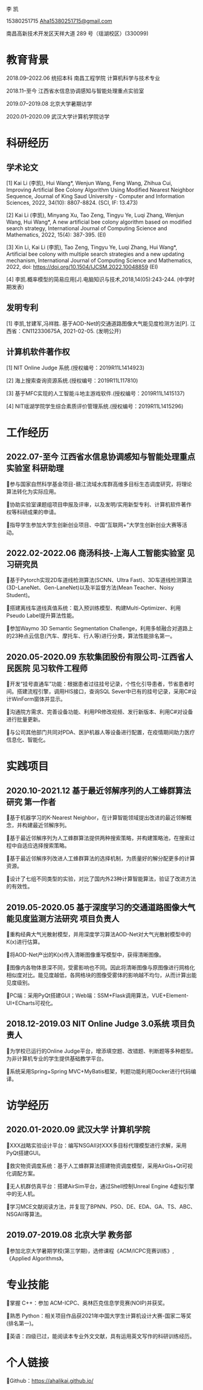 李 凯 

15380251715	Aha15380251715@gmail.com

南昌高新技术开发区天祥大道 289 号（瑶湖校区）(330099)

# 教育背景
2018.09–2022.06	统招本科	      南昌工程学院	    计算机科学与技术专业

2018.11–至今	江西省水信息协调感知与智能处理重点实验室

2019.07–2019.08	北京大学暑期访学

2020.01–2020.09 武汉大学计算机学院访学

# 科研经历
## 学术论文
[1] Kai Li (李凯), Hui Wang*, Wenjun Wang, Feng Wang, Zhihua Cui, Improving Artificial Bee Colony Algorithm Using Modified Nearest Neighbor Sequence, Journal of King Saud University - Computer and Information Sciences, 2022, 34(10): 8807-8824. (SCI, IF: 13.473)

[2] Kai Li (李凯), Minyang Xu, Tao Zeng, Tingyu Ye, Luqi Zhang, Wenjun Wang, Hui Wang*, A new artificial bee colony algorithm based on modified search strategy, International Journal of Computing Science and Mathematics, 2022, 15(4): 387-395. (EI)

[3] Xin Li, Kai Li (李凯), Tao Zeng, Tingyu Ye, Luqi Zhang, Hui Wang*, Artificial bee colony with multiple search strategies and a new updating mechanism, International Journal of Computing Science and Mathematics, 2022, doi: https://doi.org/10.1504/IJCSM.2022.10048859 (EI)

[4] 李凯.概率模型的简易应用[J].电脑知识与技术,2018,14(05):243-244. (中学时期发表)

## 发明专利
[1] 李凯,甘建军,冯祥胜. 基于AOD-Net的交通道路图像大气能见度检测方法[P]. 江西省：CN112330675A, 2021-02-05. (发明公开)

## 计算机软件著作权
[1] NIT Online Judge 系统.(授权编号：2019R11L1414923)

[2] 海上搜索查询资源系统.(授权编号：2019R11L117810)

[3] 基于MFC实现的人工智能斗地主游戏软件.(授权编号：2019R11L1415137)

[4] NIT瑶湖学院学生综合素质评价管理系统.(授权编号：2019R11L1415296)

# 工作经历
## 2022.07-至今                           江西省水信息协调感知与智能处理重点实验室                         科研助理
参与国家自然科学基金项目-赣江流域水库群高维多目标生态调度研究，将理论算法转化为实际应用。

协助实验室课题组项目申报及评审，以及发明/实用新型专利、计算机软件著作权等科研成果的申请。

指导学生参加大学生创新创业项目、中国“互联网+”大学生创新创业大赛等活动。

## 2022.02-2022.06                                 商汤科技-上海人工智能实验室                                见习研究员
基于Pytorch实现2D车道线检测算法(SCNN、Ultra Fast)、3D车道线检测算法(3D-LaneNet、Gen-LaneNet)以及半监督方法(Mean Teacher、Noisy Student)。

搭建离线车道线真值系统：载入预训练模型、构建Multi-Optimizer、利用Pseudo Label提升算法性能。

参加Waymo 3D Semantic Segmentation Challenge，利用多帧融合对道路上的23种点云信息(汽车、摩托车、行人等)进行分类，算法性能排名第一。

## 2020.05-2020.09                       东软集团股份有限公司-江西省人民医院                      见习软件工程师
开发“挂号直通车”功能：根据患者过往挂号记录，个性化引导患者，节省患者时间。搭建流程引擎，调用HIS接口，查询SQL Sever中已有的挂号记录，采用C#设计WinForm窗体并显示。

沟通院方需求、完善设备功能、利用PR修改视频、发行新版本、利用C#对设备进行批量更新。

与公司其他部门共同对PDA、医护机器人等设备进行配置，在疫情期间助力医疗信息化、智能化。

# 实践项目
## 2020.10-2021.12                          基于最近邻解序列的人工蜂群算法研究                             第一作者
基于机器学习的K-Nearest Neighbor，在计算智能领域提出改进的最近邻解概念，并构建最近邻解序列。

基于最近邻解序列为人工蜂群算法提供两种搜索策略，并构建策略池，在搜索过程中自适应选择搜索策略。

基于最近邻解序列改进人工蜂群算法的选择机制，为质量好的解分配更多的计算资源。

设计了七组不同类型的实验，对比了国内外23种计算智能算法，验证了改进方法的有效性。	

## 2019.05-2020.05                基于深度学习的交通道路图像大气能见度监测方法研究              项目负责人
重构经典大气光散射模型，并用深度学习算法AOD-Net对大气光散射模型中的K(x)进行估算。

将AOD-Net产出的K(x)传入清晰图像重写模型中，获得清晰图像。

图像内各物体景深不同，受雾影响也不同。因此将清晰图像与原图像进行网格化相似度对比。能见度越低，各网格块的图像受雾体的影响越不均匀，从而计算出能见度级别。

PC端：采用PyQt搭建GUI；Web端：SSM+Flask调用算法，VUE+Element-UI+ECharts可视化。

## 2018.12-2019.03                                   NIT Online Judge 3.0系统                                 项目负责人

为学校已运行的Online Judge平台，增添填空题、改错题、判断题等多种题型。为非计算机专业的学生提供基础教学平台。

系统采用Spring+Spring MVC+MyBatis框架，判题功能利用Docker进行代码编译。

# 访学经历
## 2020.01-2020.09                                              武汉大学                                                  计算机学院
XXX战略实验设计平台：编写NSGAⅡ对XXX多目标代理模型进行求解，采用PyQt搭建GUI。

救灾物资调度系统：基于人工蜂群算法搭建物资调度模型，采用AirGis+Qt可视化调配方案。

无人机群仿真平台：搭建AirSim平台，通过Shell控制Unreal Engine 4虚拟引擎中的无人机。

学习MCE文献阅读方法，并复现了BPNN、PSO、DE、EDA、GA、TS、ABC、NSGAⅡ等算法。

## 2019.07-2019.08                                              北京大学                                                       教务部
参加北京大学暑期学校(第三学期)，选修课程《ACM/ICPC竞赛训练》,《Applied Algorithms》。

# 专业技能
掌握 C++：参加 ACM-ICPC、奥林匹克信息学竞赛(NOIP)并获奖。

熟悉 Python：相关项目作品获2021年中国大学生计算机设计大赛-国家二等奖(排名第一)。

英语：四级已过，能阅读本专业外文文献，具有运用英文写作的科研训练经历。

# 个人链接
Github：https://ahalikai.github.io/
